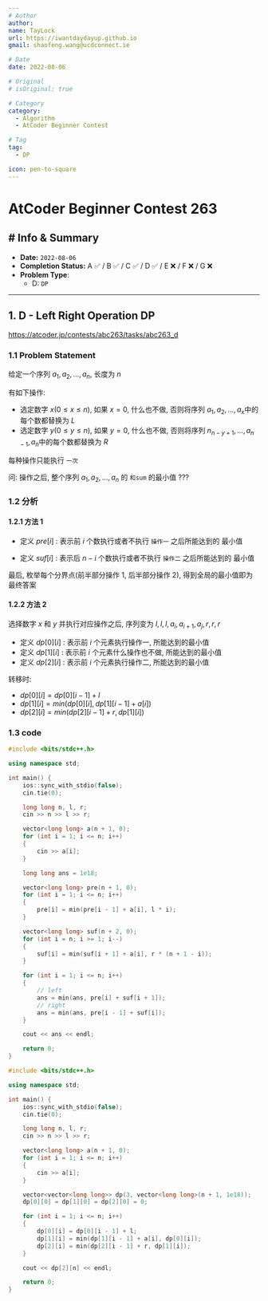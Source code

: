 ```yaml
---
# Author
author:
name: TayLock
url: https://iwantdaydayup.github.io
gmail: shaofeng.wang@ucdconnect.ie

# Date
date: 2022-08-06

# Original
# isOriginal: true

# Category
category:
  - Algorithm
  - AtCoder Beginner Contest

# Tag
tag:
  - DP

icon: pen-to-square
---
```


# AtCoder Beginner Contest 263

## # Info & Summary

- **Date:** `2022-08-06`
- **Completion Status:** A ✅ / B ✅ / C ✅ / D ✅ / E ❌ / F ❌ / G ❌
- **Problem Type**:
  - D: `DP`

---

## 1. D - Left Right Operation DP

<https://atcoder.jp/contests/abc263/tasks/abc263_d>

### 1.1 Problem Statement

给定一个序列 $a_1, a_2, ..., a_n$, 长度为 $n$

有如下操作:

- 选定数字 $x(0 \le x \le n)$, 如果 $x = 0$, 什么也不做, 否则将序列 $a_1, a_2, ..., a_x$中的每个数都替换为 $L$
- 选定数字 $y(0 \le y \le n)$, 如果 $y = 0$, 什么也不做, 否则将序列 $n_{n - y + 1}, ...,a_{n - 1}, a_n$中的每个数都替换为 $R$

每种操作只能执行 `一次`

问: 操作之后, 整个序列 $a_1, a_2, ..., a_n$ 的 `和sum` 的最小值 ???

### 1.2 分析

#### 1.2.1 方法 1

- 定义 $pre[i]$ : 表示前 $i$ 个数执行或者不执行 `操作一` 之后所能达到的 最小值

- 定义 $suf[i]$ : 表示后 $n - i$ 个数执行或者不执行 `操作二` 之后所能达到的 最小值

最后, 枚举每个分界点(前半部分操作 1, 后半部分操作 2), 得到全局的最小值即为最终答案

#### 1.2.2 方法 2

选择数字 $x$ 和 $y$ 并执行对应操作之后, 序列变为 $l, l, l, a_i, a_{i + 1}, a_j, r, r, r$

- 定义 $dp[0][i]$ : 表示前 $i$ 个元素执行操作一, 所能达到的最小值
- 定义 $dp[1][i]$ : 表示前 $i$ 个元素什么操作也不做, 所能达到的最小值
- 定义 $dp[2][i]$ : 表示前 $i$ 个元素执行操作二, 所能达到的最小值

转移时:

- $dp[0][i] = dp[0][i - 1] + l$
- $dp[1][i] = min(dp[0][i], dp[1][i - 1] + a[i])$
- $dp[2][i] = min(dp[2][i - 1] + r, dp[1][i])$

### 1.3 code

```cpp
#include <bits/stdc++.h>

using namespace std;

int main() {
    ios::sync_with_stdio(false);
    cin.tie(0);

    long long n, l, r;
    cin >> n >> l >> r;

    vector<long long> a(n + 1, 0);
    for (int i = 1; i <= n; i++)
    {
        cin >> a[i];
    }

    long long ans = 1e18;

    vector<long long> pre(n + 1, 0);
    for (int i = 1; i <= n; i++)
    {
        pre[i] = min(pre[i - 1] + a[i], l * i);
    }

    vector<long long> suf(n + 2, 0);
    for (int i = n; i >= 1; i--)
    {
        suf[i] = min(suf[i + 1] + a[i], r * (n + 1 - i));
    }

    for (int i = 1; i <= n; i++)
    {
        // left
        ans = min(ans, pre[i] + suf[i + 1]);
        // right
        ans = min(ans, pre[i - 1] + suf[i]);
    }

    cout << ans << endl;

    return 0;
}
```

```cpp
#include <bits/stdc++.h>

using namespace std;

int main() {
    ios::sync_with_stdio(false);
    cin.tie(0);

    long long n, l, r;
    cin >> n >> l >> r;

    vector<long long> a(n + 1, 0);
    for (int i = 1; i <= n; i++)
    {
        cin >> a[i];
    }

    vector<vector<long long>> dp(3, vector<long long>(n + 1, 1e18));
    dp[0][0] = dp[1][0] = dp[2][0] = 0;

    for (int i = 1; i <= n; i++)
    {
        dp[0][i] = dp[0][i - 1] + l;
        dp[1][i] = min(dp[1][i - 1] + a[i], dp[0][i]);
        dp[2][i] = min(dp[2][i - 1] + r, dp[1][i]);
    }

    cout << dp[2][n] << endl;

    return 0;
}
```

